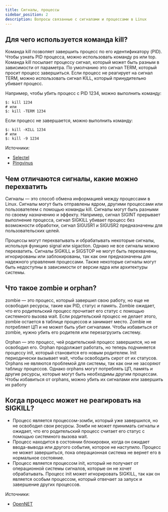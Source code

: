 ```yaml
---
title: Сигналы, процессы
sidebar_position: 2
description: Вопросы связанные с сигналами и процессами в Linux
---
```


## Для чего используется команда kill?

Команда kill позволяет завершить процесс по его идентификатору (PID). Чтобы узнать PID процесса, можно использовать команду ps или top. Команда kill посылает процессу сигнал, который может быть разным в зависимости от параметра. По умолчанию это сигнал TERM, который просит процесс завершиться. Если процесс не реагирует на сигнал TERM, можно использовать сигнал KILL, который принудительно убивает процесс. 

Например, чтобы убить процесс с PID 1234, можно выполнить команду:
```
$: kill 1234
# или 
$: kill -TERM 1234
```

Если процесс не завершается, можно выполнить команду:
```
$: kill -KILL 1234
# или 
$: kill -9 1234
```

Источники: 
- [Selectel](https://selectel.ru/blog/tutorials/kill-and-killall-commands-in-linux/)
- [Pingvinus](https://pingvinus.ru/note/ps-kill-killall)

## Чем отличаются сигналы, какие можно перехватить

Сигналы — это способ обмена информацией между процессами в Linux. Сигналы могут быть отправлены ядром, другими процессами или пользователем с помощью команды kill. Сигналы могут быть разными по своему назначению и эффекту. Например, сигнал SIGINT прерывает выполнение процесса, сигнал SIGKILL убивает процесс без возможности обработки, сигнал SIGUSR1 и SIGUSR2 предназначены для пользовательских целей.

Процессы могут перехватывать и обрабатывать некоторые сигналы, используя функцию signal или sigaction. Однако не все сигналы можно перехватить. Сигналы SIGKILL и SIGSTOP не могут быть перехвачены, игнорированы или заблокированы, так как они предназначены для надежного управления процессами. Также некоторые сигналы могут быть недоступны в зависимости от версии ядра или архитектуры системы.

## Что такое zombie и orphan?

zombie — это процесс, который завершил свою работу, но еще не освободил ресурсы, такие как PID, статус и память. Zombie ожидает, что его родительский процесс прочитает его статус с помощью системного вызова wait. Если родительский процесс не делает этого, zombie остается в таблице процессов и занимает место. Zombie не потребляет ЦП и не может быть убит сигналами. Чтобы избавиться от zombie, нужно убить его родителя или перезагрузить систему.

Orphan — это процесс, чей родительский процесс завершился, но не освободил его. Orphan продолжает работать, но теперь подчиняется процессу init, который становится его новым родителем. Init периодически вызывает wait, чтобы освободить сирот от их статусов. Orphans не являются проблемой для системы, так как они не засоряют таблицу процессов. Однако orphans могут потреблять ЦП, память и другие ресурсы, которые могут быть необходимы другим процессам. Чтобы избавиться от orphans, можно убить их сигналами или завершить их работу

## Когда процесс может не реагировать на SIGKILL?

- Процесс является процессом-зомби, который уже завершился, но не освободил свои ресурсы. Зомби не может принимать сигналы и ожидает, что его родительский процесс считает его статус с помощью системного вызова wait.
- Процесс находится в состоянии блокировки, когда он ожидает ввода-вывода или другого события, которое не наступило. Процесс не может завершиться, пока операционная система не вернет его в нормальное состояние.
- Процесс является процессом init, который не получает от операционной системы сигналов, которые он не хочет обрабатывать. Процесс init может игнорировать SIGKILL, так как он является особым процессом, который отвечает за запуск и завершение других процессов.

Источники: 
- [OpenNET](https://www.opennet.ru/docs/RUS/linux_parallel/node10.html)
